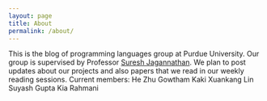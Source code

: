 ```yaml
---
layout: page
title: About
permalink: /about/
---
```


This is the blog of programming languages group at Purdue University. Our group is supervised by Professor [Suresh Jagannathan](https://www.cs.purdue.edu/homes/suresh/). We plan to post updates about our projects and also papers that we read in our weekly reading sessions. 
Current members:
   He Zhu
   Gowtham Kaki
   Xuankang Lin
   Suyash Gupta
   Kia Rahmani

